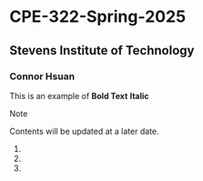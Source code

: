 # CPE-322-Spring-2025
## Stevens Institute of Technology
### Connor Hsuan

This is an example of **Bold Text**
__Italic__

> [!Note]
> Contents will be updated at a later date.
1. 
2. 
3. 
